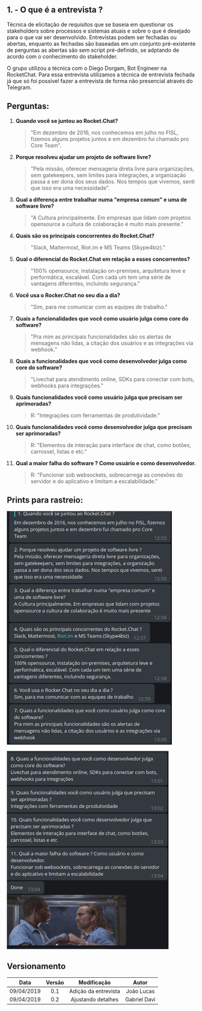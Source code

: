 ## 1. - O que é a entrevista ?

Técnica de elicitação de requisitos que se baseia em questionar os stakeholders sobre processos e sistemas atuais e sobre o que é desejado para o que vai ser desenvolvido. Entrevistas podem ser fechadas ou abertas, enquanto as fechadas são baseadas em um conjunto pré-existente de perguntas as abertas são sem script pré-definido, se adptando de acordo com o conhecimento do stakeholder.

O grupo utilizou a técnica com o Diego Dorgam, Bot Engineer na RocketChat. Para essa entrevista utilizamos a técnica de entrevista fechada já que só foi possível fazer a entrevista de forma não presencial através do Telegram. 

## Perguntas:

1. **Quando você se juntou ao Rocket.Chat?**


    > "Em dezembro de 2016, nos conhecemos em julho no FISL, fizemos alguns projetos juntos e em dezembro fui chamado pro Core Team".


2. **Porque resolveu ajudar um projeto de software livre?**


    > "Pela missão, oferecer mensageria direta livre para organizações, sem gatekeepers, sem limites para integrações, a organização passa a ser dona dos seus dados. Nos tempos que vivemos, senti que isso era uma necessidade".


3. **Qual a diferença entre trabalhar numa "empresa comum" e uma de software livre?**


    > "A Cultura principalmente. Em empresas que lidam com projetos opensource a cultura de colaboração é muito mais presente."


4. **Quais são os principais concorrentes do Rocket.Chat?**


    > "Slack, Mattermost, Riot.im e MS Teams (Skype4biz)."


5. **Qual o diferencial do Rocket.Chat em relação a esses concorrentes?**


    > "100% opensource, instalação on-premises, arquitetura leve e performática, escalável. Com cada um tem uma série de vantagens diferentes, incluindo segurança."


6. **Você usa o Rocker.Chat no seu dia a dia?**


    > "Sim, para me comunicar com as equipes de trabalho."


7. **Quais a funcionalidades que você como usuário julga como core do software?**


    > "Pra mim as principais funcionalidades são os alertas de mensagens não lidas, a citação dos usuários e as integrações via webhook."


8. **Quais a funcionalidades que você como desenvolvedor julga como core do software?**


    > "Livechat para atendimento online, SDKs para conectar com bots, webhooks para integrações."


9. **Quais funcionalidades você como usuário julga que precisam ser aprimoradas?** 


    >R: "Integrações com ferramentas de produtividade."


10. **Quais funcionalidades você como desenvolvedor julga que precisam ser aprimoradas?** 


    >R: "Elementos de interação para interface de chat, como botões, carrossel, listas e etc."


11. **Qual a maior falha do software ? Como usuário e como desenvolvedor.**


    >R: "Funcionar sob websockets, sobrecarrega as conexões do servidor e do aplicativo e limitam a escalabilidade."


## Prints para rastreio:

![Prints](../img/Elicitacao/parte1-print.png)

![Prints](../img/Elicitacao/parte2-print.png)


## Versionamento

| Data | Versão | Modificação | Autor |
|  :------: | :------: | :------: | :------: |
| 09/04/2019 | 0.1 | Adição da entrevista | João Lucas |
| 09/04/2019 | 0.2 | Ajustando detalhes | Gabriel Davi |
